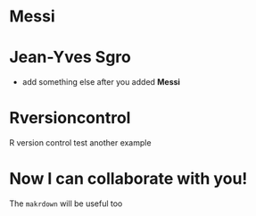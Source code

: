 # Messi
# Jean-Yves Sgro
 - add something else after you added **Messi**
# Rversioncontrol
R version control
test
another example


# Now I can collaborate with you!

The `makrdown` will be useful too

